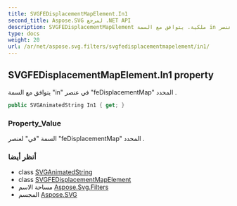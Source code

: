 ```yaml
---
title: SVGFEDisplacementMapElement.In1
second_title: Aspose.SVG لمرجع .NET API
description: SVGFEDisplacementMapElement ملكية. يتوافق مع السمة in في عنصر feDisplacementMap المحدد .
type: docs
weight: 20
url: /ar/net/aspose.svg.filters/svgfedisplacementmapelement/in1/
---
```

## SVGFEDisplacementMapElement.In1 property

يتوافق مع السمة "in" في عنصر "feDisplacementMap" المحدد .

```csharp
public SVGAnimatedString In1 { get; }
```

### Property_Value

السمة "في" لعنصر "feDisplacementMap" المحدد .

### أنظر أيضا

* class [SVGAnimatedString](../../../aspose.svg.datatypes/svganimatedstring/)
* class [SVGFEDisplacementMapElement](../)
* مساحة الاسم [Aspose.Svg.Filters](../../svgfedisplacementmapelement/)
* المجسم [Aspose.SVG](../../../)



